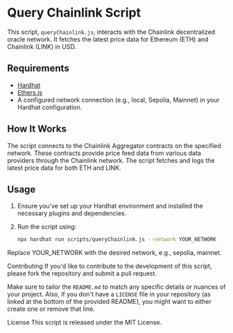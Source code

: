 # Query Chainlink Script

This script, `queryChainlink.js`, interacts with the Chainlink decentralized oracle network. It fetches the latest price data for Ethereum (ETH) and Chainlink (LINK) in USD.

## Requirements

- [Hardhat](https://hardhat.org/)
- [Ethers.js](https://docs.ethers.io/v5/)
- A configured network connection (e.g., local, Sepolia, Mainnet) in your Hardhat configuration.

## How It Works

The script connects to the Chainlink Aggregator contracts on the specified network. These contracts provide price feed data from various data providers through the Chainlink network. The script fetches and logs the latest price data for both ETH and LINK.

## Usage

1. Ensure you've set up your Hardhat environment and installed the necessary plugins and dependencies.

2. Run the script using:
   ```bash
   npx hardhat run scripts/queryChainlink.js --network YOUR_NETWORK

Replace YOUR_NETWORK with the desired network, e.g., sepolia, mainnet.

Contributing
If you'd like to contribute to the development of this script, please fork the repository and submit a pull request.

Make sure to tailor the `README.md` to match any specific details or nuances of your project. Also, if you don't have a `LICENSE` file in your repository (as linked at the bottom of the provided README), you might want to either create one or remove that line.


License
This script is released under the MIT License.

